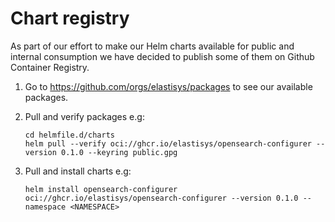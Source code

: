 # Chart registry

As part of our effort to make our Helm charts available for public and internal consumption we have decided to publish some of them on Github Container Registry.

1. Go to https://github.com/orgs/elastisys/packages to see our available packages.

1. Pull and verify packages e.g:

    ```terminal
    cd helmfile.d/charts
    helm pull --verify oci://ghcr.io/elastisys/opensearch-configurer --version 0.1.0 --keyring public.gpg
    ```

1. Pull and install charts e.g:

    ```terminal
    helm install opensearch-configurer oci://ghcr.io/elastisys/opensearch-configurer --version 0.1.0 --namespace <NAMESPACE>
    ```
